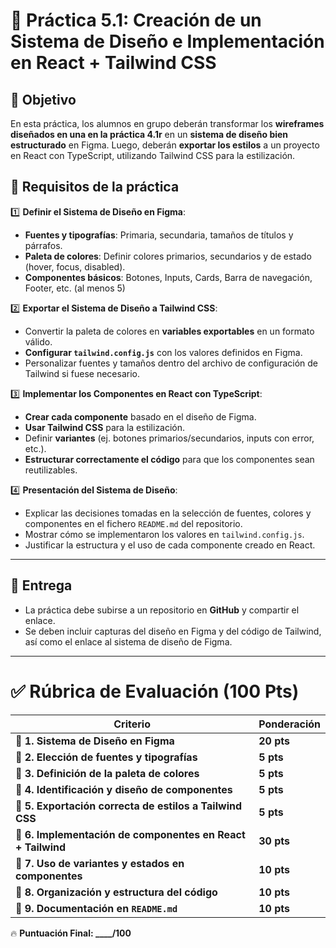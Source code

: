 # 📝 Práctica 5.1: Creación de un Sistema de Diseño e Implementación en React + Tailwind CSS

## 🎯 Objetivo

En esta práctica, los alumnos en grupo deberán transformar los **wireframes diseñados en una en la práctica 4.1r** en un **sistema de diseño bien estructurado** en Figma. Luego, deberán **exportar los estilos** a un proyecto en React con TypeScript, utilizando Tailwind CSS para la estilización.

## 📌 Requisitos de la práctica

1️⃣ **Definir el Sistema de Diseño en Figma**:

- **Fuentes y tipografías**: Primaria, secundaria, tamaños de títulos y párrafos.
- **Paleta de colores**: Definir colores primarios, secundarios y de estado (hover, focus, disabled).
- **Componentes básicos**: Botones, Inputs, Cards, Barra de navegación, Footer, etc. (al menos 5)

2️⃣ **Exportar el Sistema de Diseño a Tailwind CSS**:

- Convertir la paleta de colores en **variables exportables** en un formato válido.
- **Configurar `tailwind.config.js`** con los valores definidos en Figma.
- Personalizar fuentes y tamaños dentro del archivo de configuración de Tailwind si fuese necesario.

3️⃣ **Implementar los Componentes en React con TypeScript**:

- **Crear cada componente** basado en el diseño de Figma.
- **Usar Tailwind CSS** para la estilización.
- Definir **variantes** (ej. botones primarios/secundarios, inputs con error, etc.).
- **Estructurar correctamente el código** para que los componentes sean reutilizables.

4️⃣ **Presentación del Sistema de Diseño**:

- Explicar las decisiones tomadas en la selección de fuentes, colores y componentes en el fichero `README.md` del repositorio.
- Mostrar cómo se implementaron los valores en `tailwind.config.js`.
- Justificar la estructura y el uso de cada componente creado en React.

---

## 📅 **Entrega**

- La práctica debe subirse a un repositorio en **GitHub** y compartir el enlace.
- Se deben incluir capturas del diseño en Figma y del código de Tailwind, así como el enlace al sistema de diseño de Figma.

---

# ✅ **Rúbrica de Evaluación (100 Pts)**

| **Criterio**                                                | **Ponderación** |
| ----------------------------------------------------------- | --------------- |
| 📌 **1. Sistema de Diseño en Figma**                        | **20 pts**      |
| 📌 **2. Elección de fuentes y tipografías**                 | **5 pts**       |
| 📌 **3. Definición de la paleta de colores**                | **5 pts**       |
| 📌 **4. Identificación y diseño de componentes**            | **5 pts**       |
| 📌 **5. Exportación correcta de estilos a Tailwind CSS**    | **5 pts**       |
| 📌 **6. Implementación de componentes en React + Tailwind** | **30 pts**      |
| 📌 **7. Uso de variantes y estados en componentes**         | **10 pts**      |
| 📌 **8. Organización y estructura del código**              | **10 pts**      |
| 📌 **9. Documentación en `README.md`**                      | **10 pts**      |

🔥 **Puntuación Final: \_\_\_\_/100**
